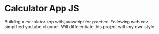 # Calculator App JS
 Building a calculator app with javascript for practice. Following web dev simplified youtube channel. Will differentiate this project with my own style
